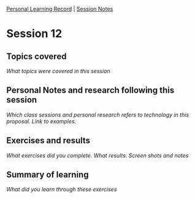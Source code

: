 [Personal Learning Record](../../personal_learning_record/personal_learning_record.md) | [Session Notes](../sessions/README.md) 

# Session 12

## Topics covered
*What topics were covered in this session*



## Personal Notes and research following this session
*Which class sessions and personal research refers to technology in this proposal. Link to examples.*



## Exercises and results
*What exercises did you complete. What results. Screen shots and notes*



## Summary of learning
*What did you learn through these exercises*